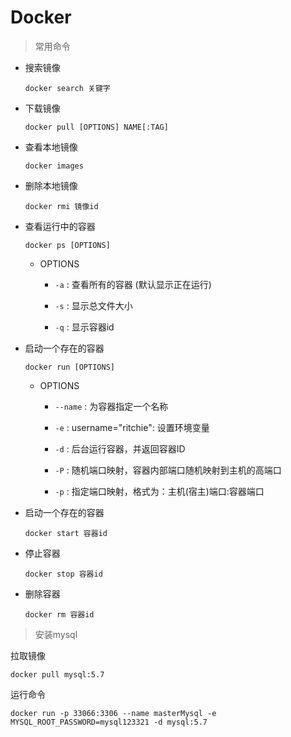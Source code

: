 # Docker

 > 常用命令
 
   + 搜索镜像
   
     `docker search 关键字`
 
   + 下载镜像
     
     `docker pull [OPTIONS] NAME[:TAG]`
     
   + 查看本地镜像
    
     `docker images`
     
   + 删除本地镜像
     
     `docker rmi 镜像id`
    
   + 查看运行中的容器
    
     `docker ps [OPTIONS]`
     
        + OPTIONS
        
            - `-a` : 查看所有的容器  (默认显示正在运行)
        
            - `-s` : 显示总文件大小
        
            - `-q` : 显示容器id
     
   + 启动一个存在的容器
       
     `docker run [OPTIONS]`
     
        + OPTIONS
        
            - `--name` : 为容器指定一个名称
            
            - `-e` : username="ritchie": 设置环境变量
            
            - `-d` : 后台运行容器，并返回容器ID
            
            - `-P` : 随机端口映射，容器内部端口随机映射到主机的高端口
            
            - `-p` : 指定端口映射，格式为：主机(宿主)端口:容器端口
     
   + 启动一个存在的容器
      
     `docker start 容器id`
     
   + 停止容器
      
     `docker stop 容器id`
          
   + 删除容器
       
     `docker rm 容器id`
     
> 安装mysql
    
  拉取镜像   
    
    docker pull mysql:5.7

  运行命令

    docker run -p 33066:3306 --name masterMysql -e MYSQL_ROOT_PASSWORD=mysql123321 -d mysql:5.7

